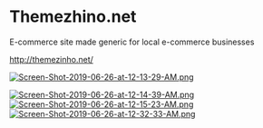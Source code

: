 # Themezhino.net
E-commerce site made generic for local e-commerce businesses

http://themezinho.net/

[![Screen-Shot-2019-06-26-at-12-13-29-AM.png](https://i.postimg.cc/NfJXBzJG/Screen-Shot-2019-06-26-at-12-13-29-AM.png)](https://postimg.cc/SJ9RGDbH)

[![Screen-Shot-2019-06-26-at-12-14-39-AM.png](https://i.postimg.cc/fyW3hcY0/Screen-Shot-2019-06-26-at-12-14-39-AM.png)](https://postimg.cc/yg56mSQV)
[![Screen-Shot-2019-06-26-at-12-15-23-AM.png](https://i.postimg.cc/KvH1dgjR/Screen-Shot-2019-06-26-at-12-15-23-AM.png)](https://postimg.cc/JGj7X0bL)
[![Screen-Shot-2019-06-26-at-12-32-33-AM.png](https://i.postimg.cc/NjKdcTxV/Screen-Shot-2019-06-26-at-12-32-33-AM.png)](https://postimg.cc/yDzmhDtX)
